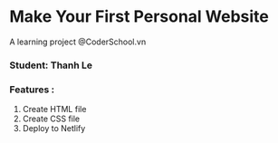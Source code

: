 # Make Your First Personal Website

A learning project @CoderSchool.vn

### Student: Thanh Le 

### Features :

1. Create HTML file
2. Create CSS file
3. Deploy to Netlify
